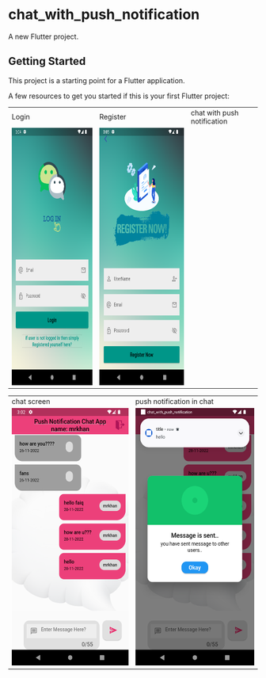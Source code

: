 # chat_with_push_notification

A new Flutter project.

## Getting Started

This project is a starting point for a Flutter application.

A few resources to get you started if this is your first Flutter project:

<table>
  <tr>
    <td>Login</td>
    <td>Register</td>
    <td>chat with push notification</td>


  </tr>
  <tr>
    <td><img src="https://raw.githubusercontent.com/imziaurrehman/push-notification-chat-screen-dart-flutter/main/assets/imgs/login.png" width=270 height=520></td>
    <td><img src="https://github.com/imziaurrehman/push-notification-chat-screen-dart-flutter/blob/main/assets/imgs/registeration.png" width=270 height=520></td>
  </tr>
 </table>
 
 <table>
  <tr>
    <td>chat screen</td>
    <td>push notification in chat</td>
  </tr>
  
  <tr>
     <td><img src="https://github.com/imziaurrehman/push-notification-chat-screen-dart-flutter/blob/main/assets/imgs/chat-screen.png" width=270 height=520></td>
    <td><img src="https://github.com/imziaurrehman/push-notification-chat-screen-dart-flutter/blob/main/assets/imgs/notification-msg.png" width=270 height=520></td
  </tr>
 </table>
  
